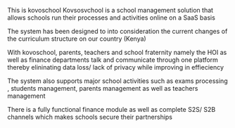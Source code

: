 This is kovoschool
Kovsosvchool is a school management solution that allows schools run their processes and activities online on a SaaS basis

The system has been designed to into consideration the current changes of the curriculum structure on our country (Kenya)

With kovoschool, parents, teachers and school fraternity namely the HOI as well as finance departments talk and communicate through one platform thereby elininating data loss/ lack of privacy while improving in effieciency

The system also supports major school activities such as exams processing , students management, parents management as well as teachers management

There is a fully functional finance module as well as complete S2S/ S2B channels which makes schools secure their partnerships
